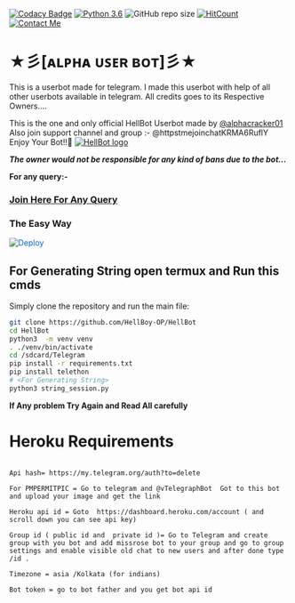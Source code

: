 [![Codacy Badge](https://api.codacy.com/project/badge/Grade/f7c51539e67b483bb8d7749acca51d3a)](https://app.codacy.com/gh/HellBoy-OP/HellBot?utm_source=github.com&utm_medium=referral&utm_content=HellBoy-OP/HellBot&utm_campaign=Badge_Grade_Settings)
[![Python 3.6](https://img.shields.io/badge/Python-3.6%20or%20newer-blue.svg)](https://www.python.org/downloads/release/python-360/)
![GitHub repo size](https://img.shields.io/github/repo-size/HellBoy-OP/Hellbot)
[![HitCount](http://hits.dwyl.com/HellBoy-OP/HellBot.svg)](http://hits.dwyl.com/HellBoy-OP/HellBot)
[![Contact Me](https://img.shields.io/badge/Telegram-Contact%20Me-informational)](https://t.me/kraken_the_badass)


# ★彡[ᴀʟᴘʜᴀ ᴜꜱᴇʀ ʙᴏᴛ]彡★
This is a userbot made for telegram. I made this userbot with help of all other userbots available in telegram. All credits goes to its Respective Owners....

This is the one and only official HellBot Userbot made by [@alphacracker01](@httpstmejoinchatKRMA6RuflY) Also join support channel and group :- @httpstmejoinchatKRMA6RuflY Enjoy Your Bot!!💝
[![HellBot logo](https://i.ibb.co/Swvg82s/IMG-20201029-205430-067.jpg)](@httpstmejoinchatKRMA6RuflY)


***The owner would not be responsible for any kind of bans due to the bot...***

**For any query:-**
### [Join Here For Any Query](https://t.me/joinchat/AAAAAFO02LJExFJSzi_xVA)


### The Easy Way 

<a href="https://dashboard.heroku.com/new?button-url=https%3A%2F%2Fgithub.com%2FJackDaniel26%2FAlphabot&template=https%3A%2F%2Fgithub.com%2FJackDaniel26%2FHellBot" rel="nofollow" style="background-color: initial; box-sizing: border-box; color: #0366d6; text-decoration-line: none;"><img alt="Deploy" data-canonical-src="https://www.herokucdn.com/deploy/button.svg" src="https://camo.githubusercontent.com/83b0e95b38892b49184e07ad572c94c8038323fb/68747470733a2f2f7777772e6865726f6b7563646e2e636f6d2f6465706c6f792f627574746f6e2e737667" style="border-style: none; box-sizing: initial; max-width: 100%;" /></a></div>


## For Generating String open termux and Run this cmds

Simply clone the repository and run the main file:
```sh
git clone https://github.com/HellBoy-OP/HellBot
cd HellBot
python3  -m venv venv 
. ./venv/bin/activate
cd /sdcard/Telegram
pip install -r requirements.txt
pip install telethon
# <For Generating String>
python3 string_session.py
```
**If Any problem Try Again and Read All carefully**

# Heroku Requirements

```Api id = https://my.telegram.org/auth?to=delete

Api hash= https://my.telegram.org/auth?to=delete

For PMPERMITPIC = Go to telegram and @vTelegraphBot  Got to this bot and upload your image and get the link

Heroku api id = Goto  https://dashboard.heroku.com/account ( and scroll down you can see api key)

Group id ( public id and  private id )= Go to Telegram and create group with you bot and add missrose bot to your group and go to group settings and enable visible old chat to new users and after done type  /id .

Timezone = asia /Kolkata (for indians)

Bot token = go to bot father and you get bot api id
```
